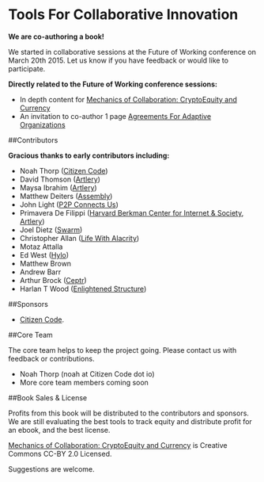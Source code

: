 # Tools For Collaborative Innovation

**We are co-authoring a book!**

We started in collaborative sessions at the Future of Working conference on March 20th 2015. Let us know if you have feedback or would like to participate.

**Directly related to the Future of Working conference sessions:**

* In depth content for [Mechanics of Collaboration: CryptoEquity and Currency](cryptoequity-cobudgeting-currency.md)
* An invitation to co-author 1 page [Agreements For Adaptive Organizations](agreements_for_adaptive_organizations.md)

##Contributors

**Gracious thanks to early contributors including:**
    
* Noah Thorp ([Citizen Code](http://citizencode.io))
* David Thomson ([Artlery](http://artlery.com))
* Maysa Ibrahim ([Artlery](http://artlery.com)) 
* Matthew Deiters ([Assembly](http://assembly.com))
* John Light ([P2P Connects Us](http://p2pconnects.us))
* Primavera De Filippi ([Harvard Berkman Center for Internet & Society](http://cyber.law.harvard.edu), [Artlery](http://artlery.com))
* Joel Dietz ([Swarm](http://swarm.fund))
* Christopher Allan ([Life With Alacrity](http://www.lifewithalacrity.com))
* Motaz Attalla
* Ed West ([Hylo](http://Hylo.com))
* Matthew Brown
* Andrew Barr
* Arthur Brock ([Ceptr](http://ceptr.org))
* Harlan T Wood ([Enlightened Structure](http://EnlightenedStructure.net))



##Sponsors
* [Citizen Code](http://citizencode.io). 

##Core Team

The core team helps to keep the project going. Please contact us with feedback or contributions. 

* Noah Thorp (noah at Citizen Code dot io)
* More core team members coming soon

##Book Sales & License

Profits from this book will be distributed to the contributors and sponsors. We are still evaluating the best tools to track equity and distribute profit for an ebook, and the best license.

[Mechanics of Collaboration: CryptoEquity and Currency](cryptoequity-cobudgeting-currency.md) is Creative Commons CC-BY 2.0 Licensed.

Suggestions are welcome.
